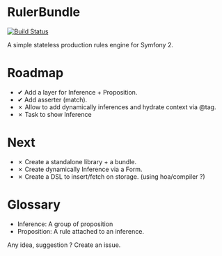 RulerBundle
===========

[![Build Status](https://secure.travis-ci.org/rezzza/RulerBundle.png)](http://travis-ci.org/rezzza/RulerBundle)

A simple stateless production rules engine for Symfony 2.

Roadmap
=======

- ✔ Add a layer for Inference + Proposition.
- ✔ Add asserter (match).
- ✗ Allow to add dynamically inferences and hydrate context via @tag.
- ✗ Task to show Inference

Next
====

- ✗ Create a standalone library + a bundle.
- ✗ Create dynamically Inference via a Form.
- ✗ Create a DSL to insert/fetch on storage. (using hoa/compiler ?)

Glossary
==========

- Inference:   A group of proposition
- Proposition: A rule attached to an inference.

Any idea, suggestion ? Create an issue.
